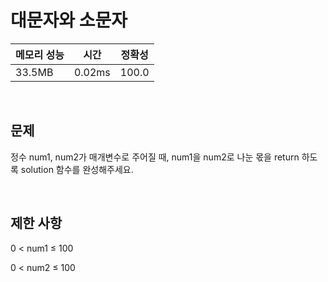 # 대문자와 소문자

| 메모리 성능 | 시간 | 정확성 |
| ---- | ---- | ---- |
| 33.5MB | 0.02ms | 100.0 |

<br />

## 문제

정수 num1, num2가 매개변수로 주어질 때, num1을 num2로 나눈 몫을 return 하도록 solution 함수를 완성해주세요.

<br />

## 제한 사항
0 < num1 ≤ 100

0 < num2 ≤ 100